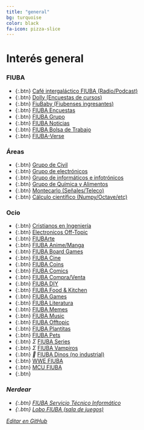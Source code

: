 ```yaml
---
title: "general"
bg: turquoise
color: black
fa-icon: pizza-slice
---
```

# Interés general

<!---
No poner los links de t.joinchat directamente,
>>>> NO USAR https://www.protectyourlinks.com/ <<<<
En lugar de https://t.me/joinchat/SaraSasasa-sa poner j/SaraSasasa-sa
-->

### FIUBA

*  {:.btn} <i class="fas fa-coffee"></i> [Café intergaláctico FIUBA (Radio/Podcast)](j/nzUDXLhFtqM5NjU5)
*  {:.btn} <i class="fal fa-sheep"></i> [Dolly (Encuestas de cursos)](https://dollyfiuba.com/)
*  {:.btn} <i class="fas fa-egg"></i> [FiuBaby (Fiubenses ingresantes)](j/DMszTg6M_eVwYkBkWG5ZXQ)
*  {:.btn} <i class="fas fa-poll"></i> [FIUBA Encuestas](j/AAAAAEvta20FdXr_EhzqQA)
*  {:.btn} <i class="fas fa-users"></i> [FIUBA Grupo](j/+1ZAbnkAeB5YzMWI5)
*  {:.btn} <i class="fas fa-newspaper"></i> [FIUBA Noticias](https://t.me/FIUBA_Noticias)
*  {:.btn} <i class="fas fa-briefcase"></i> [FIUBA Bolsa de Trabajo](j/+z5ggKMEpBuE5Zjkx)
*  {:.btn} <i class="fas fa-globe-americas"></i> [FIUBA-Verse](j/AAAAAEsbHYpkaP3aeGWLcA)

### Áreas

* {:.btn}  <i class="fas fa-home"></i> [Grupo de Civil](j/N8kUlVjDfBopC0at55HFwA)
* {:.btn}  <i class="fas fa-microchip"></i> [Grupo de electrónicos](j/VsyoqbBh_gqHTaU7)
* {:.btn}  <i class="fas fa-glasses"></i> [Grupo de informáticos e infotrónicos](j/A70cpE2Id10Ujk1fo-hVZw)
* {:.btn}  <i class="fas fa-atom"></i> [Grupo de Química y Alimentos](j/VEic6jocPVjbtnW-)
* {:.btn}  <i class="fas fa-satellite"></i> [Montecarlo (Señales/Teleco)](j/DMszTkifmPFCZXvxauiGvg)
* {:.btn}  <i class="fas fa-chart-line"></i> [Cálculo científico (Numpy/Octave/etc)](j/CRsFHU0aYOpkNWE5)

### Ocio
* {:.btn}  <i class="fa fa-book"></i> [Cristianos en Ingeniería](j/+Q_zsq13NdTNiMWQx)
* {:.btn}  <i class="far fa-comment-dots"></i> [Electronicos Off-Topic](j/DMszThhizgOCMF9Db9xm0Q)
* {:.btn}  [FIUBArte](j/DFRadxuyMjJ7XQ0AjGtSVA)
* {:.btn}  <i class="fas fa-dragon"></i> [FIUBA Anime/Manga](j/A70cpBtluYm1il_afWUAMw)
* {:.btn}  <i class="fas fa-chess"></i> [FIUBA Board Games](j/A70cpEatFiuc2FOQbi2KkA)
* {:.btn}  <i class="fas fa-video"></i> [FIUBA Cine](j/A70cpEof7HzEhmVc5-wQAQ)
* {:.btn}  <i class="fab fa-bitcoin"></i> [FIUBA Coins](j/gYzKr-ICV3tmYmMx)
* {:.btn}  <i class="fas fa-mask"></i> [FIUBA Comics](j/A70cpBvDJg4f1yiWUm2Qzg)
* {:.btn}  <i class="far fa-handshake"></i> [FIUBA Compra/Venta](j/dpXqX2dHhwg4NDgx)
* {:.btn}  [FIUBA DIY](j/DFRadxNpywPMqIuBeVC4HQ)
* {:.btn}  <i class="fas fa-hamburger"></i> [FIUBA Food & Kitchen](j/DMszTkfvBCaBUxYbuHEq8Q)
* {:.btn}  <i class="fas fa-gamepad"></i> [FIUBA Games](j/A70cpEbOcCXfjg0gxZClEA)
* {:.btn}  <i class="fas fa-book"></i> [FIUBA Literatura](j/d5hXtsk2yFkyMWNh)
* {:.btn}  <i class="fas fa-poo"></i> [FIUBA Memes](https://t.me/FIUBA_Memes)
* {:.btn}  <i class="fas fa-headphones-alt"></i> [FIUBA Music](j/sI9XjTswOkwxODMx)
* {:.btn}  <i class="fas fa-icons"></i> [FIUBA Offtopic](j/A70cpBtCVZystq1h36Rfug)
* {:.btn}  <i class="fas fa-leaf"></i> [FIUBA Plantitas](j/DMszThwnbCLJVEv3JdUgVQ)
* {:.btn}  <i class="fas fa-paw"></i> [FIUBA Pets](j/DMszTlXnjvdhPj0RAMFp7A)
* {:.btn}  <i class="fas">Σ</i> [FIUBA Series](j/A70cpBgfsFcZKpxEpMeirw)
* {:.btn}  <i class="fas">Σ</i> [FIUBA Vampiros](j/CiRS_0iRN6_8uP-rZpzbiA)
* {:.btn}  <i class="fas">🐣</i> [FIUBA Dinos (no industrial)](j/6QeTvS8md3oyYzQx)
* {:.btn}  <i class="fas fa-dumbbell"></i> [WWE FIUBA](j/+c7qnE2GHoIs2NzIx)
* {:.btn}  <i class="fas fa-spider"></i> [MCU FIUBA](j/+_LSsTyXqHD4wODRh)
* {:.btn}  <i class="fa-brands fa-galactic-republic">
<!---</i> [FIUBA Politica](j/+8nk_G5Baj2BjODIx)-->

### Nerdear

* {:.btn}  <i class="fas fa-laptop-medical"></i> [FIUBA Servicio Técnico Informático](j/A70cpBljhrmbLy9uyBQeew)
* {:.btn}  <i class="fab fa-wolf-pack-battalion"></i> <i class="fas fa-gamepad"></i> [Lobo FIUBA (sala de juegos)](j/CiRS_0wQ1z5ifrZ3ZxGXBg)


<span class="editongithub">
	<a href="{{site.github.repository_url}}/blob/master/{{page.path}}">
		<i class="fas fa-pen"></i> Editar en GitHub
	</a>
</span>
